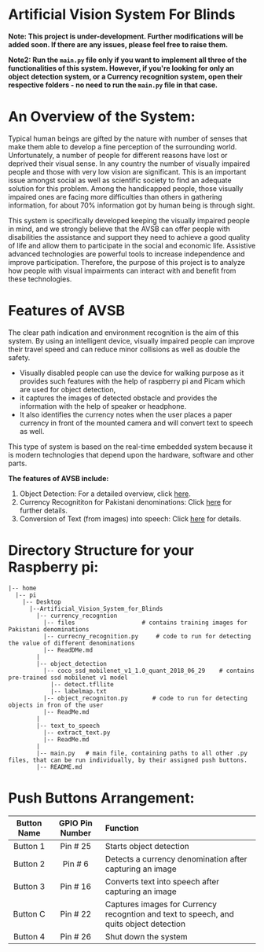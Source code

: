 # Artificial Vision System For Blinds

__Note: This project is under-development. Further modifications will be added soon. If there are any issues, please feel free to raise them.__

__Note2: Run the `main.py` file only if you want to implement all three of the functionalities of this system. However, if you're looking for only an object detection system, or a Currency recognition system, open their respective folders - no need to run the `main.py` file in that case.__

# An Overview of the System:
Typical human beings are gifted by the nature with number of senses that make them able to develop a fine perception of the surrounding world. Unfortunately, a number of people for different reasons have lost or deprived their visual sense. In any country the number of visually impaired people and those with very low vision are significant. This is an important issue amongst social as well as scientific society to find an adequate solution for this problem. Among the handicapped people, those visually impaired ones are facing more difficulties than others in gathering information, for about 70% information got by human being is through sight.

This system is specifically developed keeping the visually impaired people in mind, and we strongly believe that the AVSB can offer people with disabilities the assistance and support they need to achieve a good quality of life and allow them to participate in the social and economic life. Assistive advanced technologies are powerful tools to increase independence and improve participation. Therefore, the purpose of this project is to analyze how people with visual impairments can interact with and benefit from these technologies.

# Features of AVSB
The clear path indication and environment recognition is the aim of this system. By using an intelligent device, visually impaired people can improve their travel speed and can reduce minor collisions as well as double the safety. 
* Visually disabled people can use the device for walking purpose as it provides such features with the help of raspberry pi and Picam which are used for object detection, 
* it captures the images of detected obstacle and provides the information with the help of speaker or headphone. 
* It also identifies the currency notes when the user places a paper currency in front of the mounted camera and will convert text to speech as well. 

This type of system is based on the real-time embedded system because it is modern technologies that depend upon the hardware, software and other parts.

__The features of AVSB include:__
1. Object Detection: For a detailed overview, click [here](https://github.com/Ali-Usama/Artificial_Vision_System_for_Blinds/tree/main/Object%20detection).
2. Currency Recognititon for Pakistani denominations: Click [here](https://github.com/Ali-Usama/Artificial_Vision_System_for_Blinds/tree/main/Currency%20Recognition) for further details.
3. Conversion of Text (from images) into speech: Click [here](https://github.com/Ali-Usama/Artificial_Vision_System_for_Blinds/tree/main/Text%20To%20Speech) for details.

# Directory Structure for your Raspberry pi:
```
|-- home
  |-- pi
    |-- Desktop
      |--Artificial_Vision_System_for_Blinds
        |-- currency_recogntion
          |-- files                   # contains training images for Pakistani denominations
          |-- currecny_recognition.py     # code to run for detecting the value of different denominations
          |-- ReadDMe.md
        |
        |-- object_detection
          |-- coco_ssd_mobilenet_v1_1.0_quant_2018_06_29    # contains pre-trained ssd mobilenet v1 model
            |-- detect.tfllite
            |-- labelmap.txt
          |-- object_recogniton.py       # code to run for detecting objects in fron of the user
          |-- ReadMe.md
        |
        |-- text_to_speech
          |-- extract_text.py
          |-- ReadMe.md
        |
        |-- main.py   # main file, containing paths to all other .py files, that can be run individually, by their assigned push buttons.
        |-- README.md
```

# Push Buttons Arrangement:

|  Button Name   | GPIO Pin Number   | Function |
|	:-----------: | :----------------:  |  :------------ |
|Button 1 | Pin # 25 | Starts object detection |
|Button 2 | Pin # 6 | Detects a currency denomination after capturing an image |
|Button 3 | Pin # 16 | Converts text into speech after capturing an image |
|Button C | Pin # 22 | Captures images for Currency recogntion and text to speech, and quits object detection
|Button 4	| Pin # 26 | Shut down the system |
